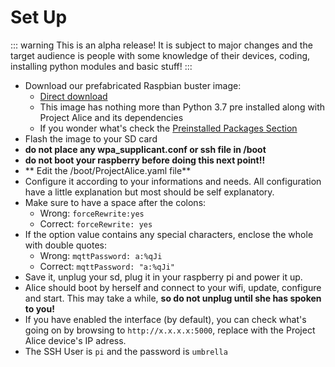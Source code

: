 # Set Up

::: warning
This is an alpha release! It is subject to major changes and the target audience is people with some knowledge of their devices, coding, installing python modules and basic stuff!
:::


- Download our prefabricated Raspbian buster image:
   - [Direct download](https://github.com/project-alice-assistant/ProjectAlice/releases/tag/v1.0.0-a5)
   - This image has nothing more than Python 3.7 pre installed along with Project Alice and its dependencies
   - If you wonder what's check the [Preinstalled Packages Section](preinstalled)
- Flash the image to your SD card
- **do not place any wpa_supplicant.conf or ssh file in /boot**
- **do not boot your raspberry before doing this next point!!**
- ** Edit the /boot/ProjectAlice.yaml file**
- Configure it according to your informations and needs. All configuration have a little explanation but most should be self explanatory.
- Make sure to have a space after the colons:
   - Wrong: `forceRewrite:yes`
   - Correct: `forceRewrite: yes`
- If the option value contains any special characters, enclose the whole with double quotes:
   - Wrong: `mqttPassword: a:%qJi`
   - Correct: `mqttPassword: "a:%qJi"`
- Save it, unplug your sd, plug it in your raspberry pi and power it up.
- Alice should boot by herself and connect to your wifi, update, configure and start. This may take a while, **so do not unplug until she has spoken to you!**
- If you have enabled the interface (by default), you can check what's going on by browsing to `http://x.x.x.x:5000`, replace with the Project Alice device's IP adress.
- The SSH User is `pi` and the password is `umbrella`
